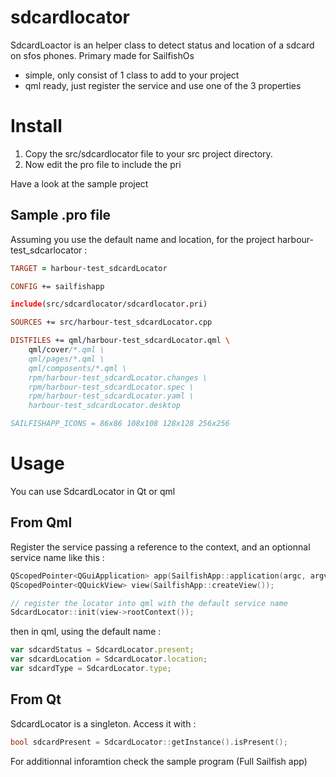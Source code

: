 # sdcardlocator
SdcardLoactor is an helper class to detect status and location of a sdcard on sfos phones. Primary made for SailfishOs

* simple, only consist of 1 class to add to your project
* qml ready, just register the service and use one of the 3 properties

Install
==================

1. Copy the src/sdcardlocator file to your src project directory.
2. Now edit the pro file to include the pri

Have a look at the sample project

Sample .pro file
------------------
Assuming you use the default name and location, for the project harbour-test_sdcarlocator :

```pro
TARGET = harbour-test_sdcardLocator

CONFIG += sailfishapp

include(src/sdcardlocator/sdcardlocator.pri)

SOURCES += src/harbour-test_sdcardLocator.cpp

DISTFILES += qml/harbour-test_sdcardLocator.qml \
    qml/cover/*.qml \
    qml/pages/*.qml \
    qml/composents/*.qml \
    rpm/harbour-test_sdcardLocator.changes \
    rpm/harbour-test_sdcardLocator.spec \
    rpm/harbour-test_sdcardLocator.yaml \
    harbour-test_sdcardLocator.desktop

SAILFISHAPP_ICONS = 86x86 108x108 128x128 256x256
```
Usage
==================
You can use SdcardLocator in Qt or qml
 
From Qml
------------------
Register the service passing a reference to the context, and an optionnal service name like this :

```cpp
QScopedPointer<QGuiApplication> app(SailfishApp::application(argc, argv));
QScopedPointer<QQuickView> view(SailfishApp::createView());

// register the locator into qml with the default service name
SdcardLocator::init(view->rootContext());
```

then in qml, using the default name :
```javascript
var sdcardStatus = SdcardLocator.present;
var sdcardLocation = SdcardLocator.location;
var sdcardType = SdcardLocator.type;

```

From Qt
------------------
SdcardLocator is a singleton. Access it with :
```cpp
bool sdcardPresent = SdcardLocator::getInstance().isPresent();
```

For additionnal inforamtion check the sample program (Full Sailfish app)
